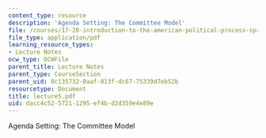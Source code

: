 ```yaml
---
content_type: resource
description: 'Agenda Setting: The Committee Model'
file: /courses/17-20-introduction-to-the-american-political-process-spring-2004/dacc4c5257211295ef4bd2d359e4e89e_lecture5.pdf
file_type: application/pdf
learning_resource_types:
- Lecture Notes
ocw_type: OCWFile
parent_title: Lecture Notes
parent_type: CourseSection
parent_uid: 0c135732-0aaf-013f-dc67-75339d7eb52b
resourcetype: Document
title: lecture5.pdf
uid: dacc4c52-5721-1295-ef4b-d2d359e4e89e
---
```

Agenda Setting: The Committee Model

